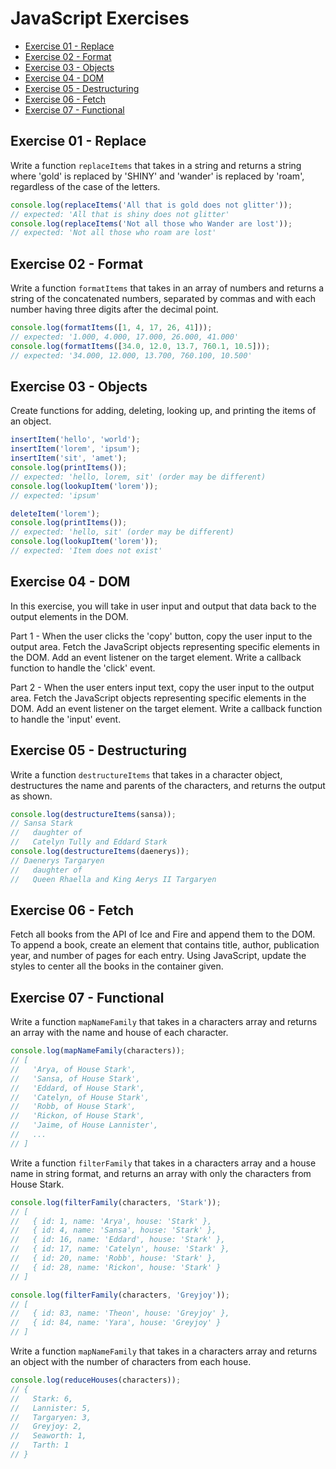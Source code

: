 # JavaScript Exercises

- [Exercise 01 - Replace](#ex01)
- [Exercise 02 - Format](#ex02)
- [Exercise 03 - Objects](#ex03)
- [Exercise 04 - DOM](#ex04)
- [Exercise 05 - Destructuring](#ex05)
- [Exercise 06 - Fetch](#ex06)
- [Exercise 07 - Functional](#ex07)

## <a id="ex01"></a> Exercise 01 - Replace

Write a function `replaceItems` that takes in a string and returns a string where 'gold' is replaced by 'SHINY' and 'wander' is replaced by 'roam', regardless of the case of the letters.

```javascript
console.log(replaceItems('All that is gold does not glitter'));
// expected: 'All that is shiny does not glitter'
console.log(replaceItems('Not all those who Wander are lost'));
// expected: 'Not all those who roam are lost'
```

## <a id="ex02"></a> Exercise 02 - Format

Write a function `formatItems` that takes in an array of numbers and returns a string of the concatenated numbers, separated by commas and with each number having three digits after the decimal point.

```javascript
console.log(formatItems([1, 4, 17, 26, 41]));
// expected: '1.000, 4.000, 17.000, 26.000, 41.000'
console.log(formatItems([34.0, 12.0, 13.7, 760.1, 10.5]));
// expected: '34.000, 12.000, 13.700, 760.100, 10.500'
```

## <a id="ex03"></a> Exercise 03 - Objects

Create functions for adding, deleting, looking up, and printing the items of an object.

```javascript
insertItem('hello', 'world');
insertItem('lorem', 'ipsum');
insertItem('sit', 'amet');
console.log(printItems());
// expected: 'hello, lorem, sit' (order may be different)
console.log(lookupItem('lorem'));
// expected: 'ipsum'

deleteItem('lorem');
console.log(printItems());
// expected: 'hello, sit' (order may be different)
console.log(lookupItem('lorem'));
// expected: 'Item does not exist'
```

## <a id="ex04"></a> Exercise 04 - DOM

In this exercise, you will take in user input and output that data back to the output elements in the DOM.

Part 1 - When the user clicks the 'copy' button, copy the user input to the output area. Fetch the JavaScript objects representing specific elements in the DOM. Add an event listener on the target element. Write a callback function to handle the 'click' event.

Part 2 - When the user enters input text, copy the user input to the output area. Fetch the JavaScript objects representing specific elements in the DOM. Add an event listener on the target element. Write a callback function to handle the 'input' event.

## <a id="ex05"></a> Exercise 05 - Destructuring

Write a function `destructureItems` that takes in a character object, destructures the name and parents of the characters, and returns the output as shown.

```javascript
console.log(destructureItems(sansa));
// Sansa Stark
//   daughter of
//   Catelyn Tully and Eddard Stark
console.log(destructureItems(daenerys));
// Daenerys Targaryen
//   daughter of
//   Queen Rhaella and King Aerys II Targaryen
```

## <a id="ex06"></a> Exercise 06 - Fetch

Fetch all books from the API of Ice and Fire and append them to the DOM. To append a book, create an element that contains title, author, publication year, and number of pages for each entry. Using JavaScript, update the styles to center all the books in the container given.

## <a id="ex07"></a> Exercise 07 - Functional

Write a function `mapNameFamily` that takes in a characters array and returns an array with the name and house of each character.

```javascript
console.log(mapNameFamily(characters));
// [
//   'Arya, of House Stark',
//   'Sansa, of House Stark',
//   'Eddard, of House Stark',
//   'Catelyn, of House Stark',
//   'Robb, of House Stark',
//   'Rickon, of House Stark',
//   'Jaime, of House Lannister',
//   ...
// ]
```

Write a function `filterFamily` that takes in a characters array and a house name in string format, and returns an array with only the characters from House Stark.

```javascript
console.log(filterFamily(characters, 'Stark'));
// [
//   { id: 1, name: 'Arya', house: 'Stark' },
//   { id: 4, name: 'Sansa', house: 'Stark' },
//   { id: 16, name: 'Eddard', house: 'Stark' },
//   { id: 17, name: 'Catelyn', house: 'Stark' },
//   { id: 20, name: 'Robb', house: 'Stark' },
//   { id: 28, name: 'Rickon', house: 'Stark' }
// ]

console.log(filterFamily(characters, 'Greyjoy'));
// [
//   { id: 83, name: 'Theon', house: 'Greyjoy' },
//   { id: 84, name: 'Yara', house: 'Greyjoy' }
// ]
```

Write a function `mapNameFamily` that takes in a characters array and returns an object with the number of characters from each house.

```javascript
console.log(reduceHouses(characters));
// {
//   Stark: 6,
//   Lannister: 5,
//   Targaryen: 3,
//   Greyjoy: 2,
//   Seaworth: 1,
//   Tarth: 1
// }
```
